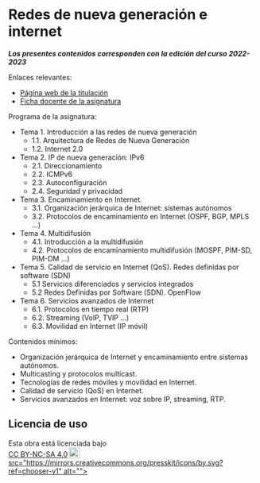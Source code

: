 # Redes de nueva generación e internet

**_Los presentes contenidos corresponden con la edición del curso 2022-2023_**

Enlaces relevantes:

- [Página web de la titulación](https://informatica.ucm.es/master-en-ingenieria-informatica)
- [Ficha docente de la asignatura](docs/fichaDocente.pdf)

Programa de la asignatura:

- Tema 1. Introducción a las redes de nueva generación
  - 1.1. Arquitectura de Redes de Nueva Generación
  - 1.2. Internet 2.0
- Tema 2. IP de nueva generación: IPv6
  - 2.1. Direccionamiento
  - 2.2. ICMPv6
  - 2.3. Autoconfiguración
  - 2.4. Seguridad y privacidad
- Tema 3. Encaminamiento en Internet.
  - 3.1. Organización jerárquica de Internet: sistemas autónomos
  - 3.2. Protocolos de encaminamiento en Internet (OSPF, BGP, MPLS …)
- Tema 4. Multidifusión
  - 4.1. Introducción a la multidifusión
  - 4.2. Protocolos de encaminamiento multidifusión (MOSPF, PIM-SD, PIM-DM …)
- Tema 5. Calidad de servicio en Internet (QoS). Redes definidas por software (SDN)
  - 5.1 Servicios diferenciados y servicios integrados
  - 5.2 Redes Definidas por Software (SDN). OpenFlow
- Tema 6. Servicios avanzados de Internet
  - 6.1. Protocolos en tiempo real (RTP)
  - 6.2. Streaming (VoIP, TVIP …)
  - 6.3. Movilidad en Internet (IP móvil)

Contenidos mínimos:

- Organización jerárquica de Internet y encaminamiento entre sistemas autónomos.
- Multicasting y protocolos multicast.
- Tecnologías de redes móviles y movilidad en Internet.
- Calidad de servicio (QoS) en Internet.
- Servicios avanzados en Internet: voz sobre IP, streaming, RTP.

## Licencia de uso

<p xmlns:cc="http://creativecommons.org/ns#" >Esta obra está licenciada bajo <a href="https://creativecommons.org/licenses/by-nc-sa/4.0/?ref=chooser-v1" target="_blank" rel="license noopener noreferrer" style="display:inline-block;">CC BY-NC-SA 4.0<img style="height:22px!important;margin-left:3px;vertical-align:text-bottom;" src="https://mirrors.creativecommons.org/presskit/icons/cc.svg?ref=chooser-v1" alt=""><img style="height:22px!important;margin-left:3px;vertical-align:text-bottom;" <p>src="https://mirrors.creativecommons.org/presskit/icons/by.svg?ref=chooser-v1" alt=""><img style="altura:22px!importante;margen-izquierdo:3px;alineación-vertical:texto-inferior;" src="https://mirrors.creativecommons.org/presskit/icons/nc.svg?ref=chooser-v1" alt=""><img style="altura:22px!importante;margen-izquierdo:3px;alineación-vertical:texto-inferior;" src="https://mirrors.creativecommons.org/presskit/icons/sa.svg?ref=chooser-v1" alt=""></a></p>
